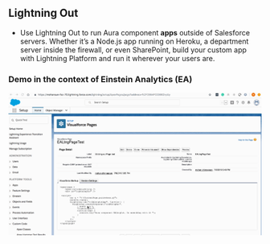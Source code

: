 ## Lightning Out

- Use Lightning Out to run Aura component **apps** outside of Salesforce servers. Whether it’s a Node.js app running on Heroku, a department server inside the firewall, or even SharePoint, build your custom app with Lightning Platform and run it wherever your users are.


### Demo in the context of Einstein Analytics (EA)

![lout demo](https://raw.githubusercontent.com/mohan-chinnappan-n/FSCConfigUI/master/demo/ea/ea-ltngout-1.gif)

